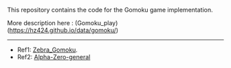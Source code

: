 This repository contains the code for the Gomoku game implementation.

More description here : (Gomoku_play)(https://hz424.github.io/data/gomoku/)


---

* Ref1: [Zebra_Gomoku](https://github.com/stefangabos/Zebra_Gomoku).
* Ref2: [Alpha-Zero-general](https://github.com/suragnair/alpha-zero-general)